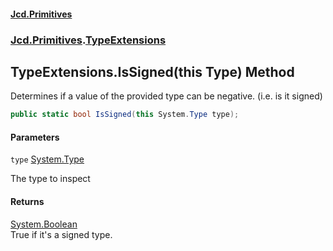 #### [Jcd.Primitives](index.md 'index')
### [Jcd.Primitives](Jcd.Primitives.md 'Jcd.Primitives').[TypeExtensions](Jcd.Primitives.TypeExtensions.md 'Jcd.Primitives.TypeExtensions')

## TypeExtensions.IsSigned(this Type) Method

Determines if a value of the provided type can be negative. (i.e. is it signed)

```csharp
public static bool IsSigned(this System.Type type);
```
#### Parameters

<a name='Jcd.Primitives.TypeExtensions.IsSigned(thisSystem.Type).type'></a>

`type` [System.Type](https://docs.microsoft.com/en-us/dotnet/api/System.Type 'System.Type')

The type to inspect

#### Returns
[System.Boolean](https://docs.microsoft.com/en-us/dotnet/api/System.Boolean 'System.Boolean')  
True if it's a signed type.
